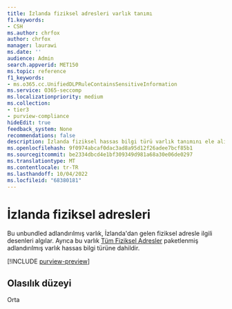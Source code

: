 ```yaml
---
title: İzlanda fiziksel adresleri varlık tanımı
f1.keywords:
- CSH
ms.author: chrfox
author: chrfox
manager: laurawi
ms.date: ''
audience: Admin
search.appverid: MET150
ms.topic: reference
f1_keywords:
- ms.o365.cc.UnifiedDLPRuleContainsSensitiveInformation
ms.service: O365-seccomp
ms.localizationpriority: medium
ms.collection:
- tier3
- purview-compliance
hideEdit: true
feedback_system: None
recommendations: false
description: İzlanda fiziksel hassas bilgi türü varlık tanımını ele alır.
ms.openlocfilehash: 9f0974abcaf0dac3ad8a95d12f26adee7bcf85b1
ms.sourcegitcommit: be2334dbcd4e1bf309349d981a68a30e06de0297
ms.translationtype: MT
ms.contentlocale: tr-TR
ms.lasthandoff: 10/04/2022
ms.locfileid: "68380181"
---
```

# <a name="iceland-physical-addresses"></a>İzlanda fiziksel adresleri

Bu unbundled adlandırılmış varlık, İzlanda'dan gelen fiziksel adresle ilgili desenleri algılar. Ayrıca bu varlık [Tüm Fiziksel Adresler](sit-defn-all-physical-addresses.md) paketlenmiş adlandırılmış varlık hassas bilgi türüne dahildir.

[!INCLUDE [purview-preview](../includes/purview-preview.md)]

## <a name="confidence-level"></a>Olasılık düzeyi

Orta

